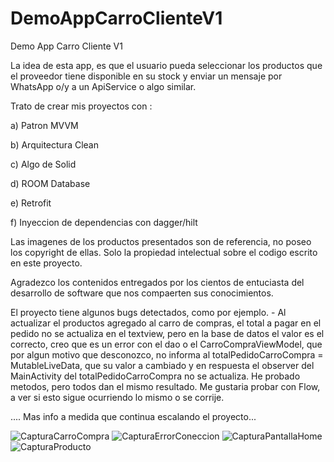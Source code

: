 # DemoAppCarroClienteV1
Demo App Carro Cliente V1

La idea de esta app, es que el usuario pueda seleccionar los productos que el proveedor tiene disponible en su stock y enviar un mensaje por WhatsApp
o/y a un ApiService o algo similar.

Trato de crear mis proyectos con :

a) Patron MVVM

b) Arquitectura Clean

c) Algo de Solid

d) ROOM Database

e) Retrofit

f) Inyeccion de dependencias con dagger/hilt

Las imagenes de los productos presentados son de referencia, no poseo los copyright de ellas. Solo la propiedad intelectual sobre el codigo escrito en este proyecto.

Agradezco los contenidos entregados por los cientos de entuciasta del desarrollo de software que nos compaerten sus conocimientos.

El proyecto tiene algunos bugs detectados, como por ejemplo.
           - Al actualizar el productos agregado al carro de compras, el total a pagar en el pedido no se actualiza en el textview, pero en la base de datos el valor
           es el correcto, creo que es un error con el dao o el CarroCompraViewModel, que por algun motivo que desconozco, no informa al
           totalPedidoCarroCompra = MutableLiveData, que su valor a cambiado y en respuesta el observer del MainActivity del totalPedidoCarroCompra no se actualiza.
           He probado metodos, pero todos dan el mismo resultado.
           Me gustaria probar con Flow, a ver si esto sigue ocurriendo lo mismo o se corrije.
           

....
Mas info a medida que continua escalando el proyecto...

![CapturaCarroCompra](https://user-images.githubusercontent.com/12845540/204099737-07402059-6836-4f69-a88f-70e404b3fd7c.PNG)
![CapturaErrorConeccion](https://user-images.githubusercontent.com/12845540/204099739-2373ad9f-4f5d-421a-bfe5-06a12b1d33be.PNG)
![CapturaPantallaHome](https://user-images.githubusercontent.com/12845540/204099740-1dd1bdde-f323-42cd-b0bd-93491ccfb383.PNG)
![CapturaProducto](https://user-images.githubusercontent.com/12845540/204099744-aa96527b-7b81-4e49-9797-d481c2aa8aeb.PNG)

